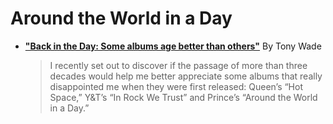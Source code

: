 
# Around the World in a Day

- [**"Back in the Day: Some albums age better than others"**](https://www.dailyrepublic.com/all-dr-news/solano-news/local-features/local-lifestyle-columns/back-in-the-day-some-albums-age-better-than-others/) By Tony Wade

   > I recently set out to discover if the passage of more than three decades would help me better appreciate some albums that really disappointed me when they were first released: Queen’s “Hot Space,” Y&T’s “In Rock We Trust” and Prince’s “Around the World in a Day.”
   

